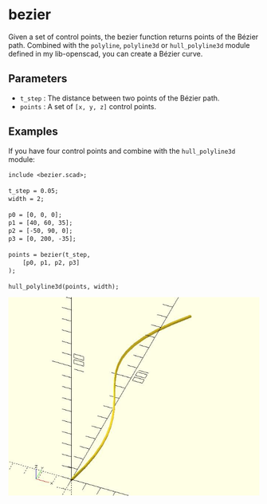 # bezier

Given a set of control points, the bezier function returns points of the Bézier path. Combined with the `polyline`, `polyline3d` or `hull_polyline3d` module defined in my lib-openscad, you can create a Bézier curve.

## Parameters

- `t_step` : The distance between two points of the Bézier path.
- `points` : A set of `[x, y, z]` control points.

## Examples

If you have four control points and combine with the `hull_polyline3d` module:

    include <bezier.scad>;

	t_step = 0.05;
	width = 2;
	
	p0 = [0, 0, 0];
	p1 = [40, 60, 35];
	p2 = [-50, 90, 0];
	p3 = [0, 200, -35];
	
	points = bezier(t_step, 
	    [p0, p1, p2, p3]
	);
	
	hull_polyline3d(points, width);      

![bezier](images/lib-bezier-1.JPG)
